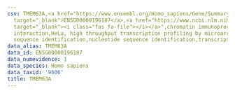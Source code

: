 ```yaml
---
csv: TMEM63A,<a href="https://www.ensembl.org/Homo_sapiens/Gene/Summary?db=core;g=ENSG00000196187"
  target="_blank">ENSG00000196187</a>,<a href="https://www.ncbi.nlm.nih.gov/pubmed/17216044"
  target="_blank"><i class="fas fa-file"></i></a>",chromatin immunoprecipitation assay,direct
  interaction,HeLa, high throughput transcription profiling by microarray,nucleotide
  sequence identification,nucleotide sequence identification,transcriptional regulation,
data_alias: TMEM63A
data_id: ENSG00000196187
data_numevidence: 1
data_species: Homo sapiens
data_taxid: '9606'
title: TMEM63A
---
```

